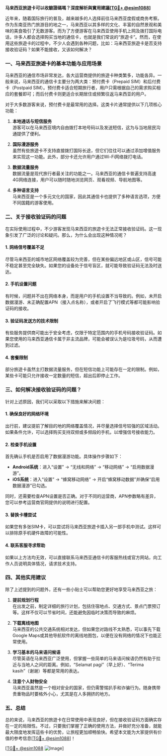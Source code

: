 **马来西亚旅遊卡可以收驗證碼嗎？深度解析與實用建議[[TG💪+ @esim1088](https://t.me/s/esim1088)]**

近年来，随着国际旅行的普及，越来越多的人选择前往马来西亚度假或商务考察。作为东南亚热门旅游目的地之一，马来西亚以其多样的文化、丰富的自然景观和美味的美食吸引了无数游客。而为了方便游客在马来西亚使用手机上网及拨打国际电话，许多人都会选择购买当地的通信卡，也就是我们常说的“旅遊卡”。然而，在使用这些旅遊卡的过程中，不少人会遇到各种问题，比如：马来西亚旅遊卡是否支持接收验证码？如果不能接收，又该如何解决？

### 一、马来西亚旅遊卡的基本功能与应用场景

马来西亚的通信市场非常发达，各大运营商提供的旅遊卡种类繁多，功能各异。一般来说，马来西亚的通信卡主要分为两大类：预付费卡（Prepaid SIM）和后付费卡（Postpaid SIM）。预付费卡适合短期旅行者，用户只需根据自己的需求购买相应的套餐即可；而后付费卡则更适合长期居住或频繁往返马来西亚的用户。

对于大多数游客来说，预付费卡是最常用的选择。这类卡片通常提供以下几项核心功能：

1. **本地通话与短信服务**  
   游客可以在马来西亚境内自由拨打本地号码以及发送短信，这为与当地居民沟通提供了便利。
   
2. **国际漫游服务**  
   虽然有些旅遊卡不支持直接拨打国际长途，但它们往往可以通过添加增值服务来实现这一功能。此外，部分卡还允许用户通过Wi-Fi网络拨打电话。

3. **数据流量服务**  
   数据流量是现代旅行者最关注的功能之一。马来西亚的通信卡普遍支持高速4G网络连接，用户可以随时随地浏览网页、观看视频、导航地图等。

4. **多种语言支持**  
   马来西亚是一个多元文化的国家，因此其通信卡也提供了多种语言选项，方便不同国籍的游客使用。

### 二、关于接收验证码的问题

在实际使用过程中，不少游客发现马来西亚的旅遊卡无法正常接收验证码。这一现象引发了广泛的讨论和疑问。那么，为什么会出现这种情况呢？

#### 1. 网络信号覆盖不足
尽管马来西亚的城市地区网络覆盖较为完善，但在某些偏远地区或山区，信号可能不稳定甚至完全缺失。如果您的设备处于信号盲区，就可能导致验证码无法及时送达。

#### 2. 手机设置问题
有时候，问题并不出在网络本身，而是用户的手机设置不当导致的。例如，未开启数据漫游、未正确配置APN（接入点名称），或者开启了飞行模式等都可能影响验证码的接收。

#### 3. 验证码发送方的技术限制
有些服务提供商可能出于安全考虑，仅限于特定范围内的手机号码接收验证码。如果您使用的马来西亚通信卡属于非主流品牌，可能会被误认为是垃圾号码，从而遭到过滤。

#### 4. 套餐限制
部分旅遊卡虽然主打数据流量服务，但在短信功能上可能存在一定的限制。例如，某些卡可能只允许接收一定数量的短信，超出后即停止工作。

### 三、如何解决接收验证码的问题？

针对上述原因，我们可以采取以下措施来解决问题：

#### 1. 确保良好的网络环境
出行前，建议提前了解目的地的网络覆盖情况，并尽量选择信号较强的区域活动。如果条件允许，可以选择购买支持双频或多频段的手机，以增强信号接收能力。

#### 2. 检查手机设置
首先确认手机是否启用了数据漫游功能。具体操作步骤如下：
- **Android系统**：进入“设置” -> “无线和网络” -> “移动网络” -> “启用数据漫游”。
- **iOS系统**：进入“设置” -> “蜂窝移动网络” -> 开启“蜂窝移动数据”并确保“启用数据漫游”已勾选。

同时，还需要检查APN设置是否正确。对于不同的运营商，APN参数略有差异，您可以参考运营商官网提供的说明进行配置。

#### 3. 替换卡槽尝试
如果您有多张SIM卡，可以尝试将马来西亚旅遊卡插入另一部手机中测试。这样可以排除原手机硬件故障的可能性。

#### 4. 联系客服寻求帮助
如果以上方法均无效，可以直接联系马来西亚通信卡的客服热线或官方网站，向工作人员说明具体情况，请求技术支持。

### 四、其他实用建议

除了上述提到的问题外，还有一些小贴士可以帮助您更好地享受马来西亚之旅：

1. **提前规划行程**  
   在出发之前，制定详细的旅行计划，包括住宿地点、交通方式、景点门票预订等。这样不仅可以节省时间，还能避免因临时决策而导致的麻烦。

2. **下载离线地图**  
   马来西亚的公共交通系统相对发达，但如果您对路线不太熟悉，可以事先下载Google Maps或其他导航软件的离线地图包，以便在没有网络的情况下也能正常使用。

3. **学习基本的马来语问候语**  
   尽管英语在马来西亚广泛使用，但掌握一些简单的马来语问候语仍然有助于拉近与当地人之间的距离。例如，“Selamat pagi”（早上好）、“Terima kasih”（谢谢）等都是常用的表达。

4. **注意个人财物安全**  
   马来西亚虽然是一个相对安全的国家，但仍需警惕扒手和诈骗行为。随身携带贵重物品时要格外小心，尤其是在人多拥挤的地方。

### 五、总结

总的来说，马来西亚的旅遊卡在日常使用中表现良好，但在接收验证码方面确实存在一定的局限性。不过，只要我们掌握了正确的使用方法，并做好充分准备，就能最大限度地发挥這些卡的优势，让旅程更加顺畅愉快。希望本文能为大家提供有价值的参考信息[[TG💪+ @esim1088](https://t.me/s/esim1088)]！

[[TG💪+ @esim1088](https://t.me/s/esim1088) ![Image](https://i.postimg.cc/4NQfJmqS/Snipaste-2025-05-13-00-14-12.png)]